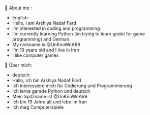 📌 About me :
- English:
- Hello, I am Arshiya Nadaf Fard
- I’m interested in coding and programming
- I’m currently learning Python (im trying to learn godot for game programming) and German
- My nickname is @UnKnoWnA69
- I’m 19 years old and I live in Iran
- I like computer games
  
📌 Über mich:
- deutsch:
- Hallo, ich bin Arshiya Nadaf Fard
- Ich interessiere mich für Codierung und Programmierung
- Ich lerne gerade Python und deutsch
- Mein Spitzname ist @UnKnoWnA69
- Ich bin 19 Jahre alt und lebe im Iran
- Ich mag Computerspiele
